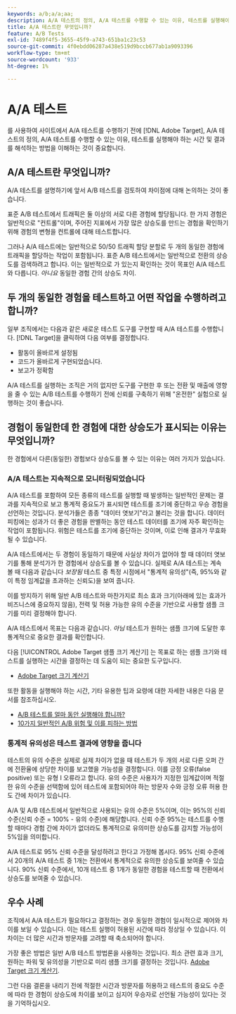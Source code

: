 ```yaml
---
keywords: a/b;a/a;aa;
description: A/A 테스트의 정의, A/A 테스트를 수행할 수 있는 이유, 테스트를 실행해야 하는 기간 및 결과를 해석하는 방법에 대해 알아봅니다.
title: A/A 테스트란 무엇입니까?
feature: A/B Tests
exl-id: 7489f4f5-3655-45f9-a743-651ba1c23c53
source-git-commit: 4f0ebdd06287a438e519d9bccb677ab1a9093396
workflow-type: tm+mt
source-wordcount: '933'
ht-degree: 1%

---
```


# A/A 테스트

를 사용하여 사이트에서 A/A 테스트를 수행하기 전에 [!DNL Adobe Target], A/A 테스트의 정의, A/A 테스트를 수행할 수 있는 이유, 테스트를 실행해야 하는 시간 및 결과를 해석하는 방법을 이해하는 것이 중요합니다.

## A/A 테스트란 무엇입니까?

A/A 테스트를 설명하기에 앞서 A/B 테스트를 검토하여 차이점에 대해 논의하는 것이 좋습니다.

표준 A/B 테스트에서 트래픽은 둘 이상의 서로 다른 경험에 할당됩니다. 한 가지 경험은 일반적으로 &quot;컨트롤&quot;이며, 주어진 지표에서 가장 많은 상승도를 만드는 경험을 확인하기 위해 경험의 변형을 컨트롤에 대해 테스트합니다.

그러나 A/A 테스트에는 일반적으로 50/50 트래픽 할당 분할로 두 개의 동일한 경험에 트래픽을 할당하는 작업이 포함됩니다. 표준 A/B 테스트에서는 일반적으로 전환의 상승도를 검색하려고 합니다. 이는 일반적으로 가 있는지 확인하는 것이 목표인 A/A 테스트와 다릅니다. *아니요* 동일한 경험 간의 상승도 차이.

## 두 개의 동일한 경험을 테스트하고 어떤 작업을 수행하려고 합니까?

일부 조직에서는 다음과 같은 새로운 테스트 도구를 구현할 때 A/A 테스트를 수행합니다. [!DNL Target]을 클릭하여 다음 여부를 결정합니다.

* 활동이 올바르게 설정됨
* 코드가 올바르게 구현되었습니다.
* 보고가 정확함

A/A 테스트를 실행하는 조직은 거의 없지만 도구를 구현한 후 또는 전환 및 매출에 영향을 줄 수 있는 A/B 테스트를 수행하기 전에 신뢰를 구축하기 위해 &quot;온전한&quot; 실험으로 실행하는 것이 좋습니다.

## 경험이 동일한데 한 경험에 대한 상승도가 표시되는 이유는 무엇입니까?

한 경험에서 다른(동일한) 경험보다 상승도를 볼 수 있는 이유는 여러 가지가 있습니다.

### A/A 테스트는 지속적으로 모니터링되었습니다

A/A 테스트를 포함하여 모든 종류의 테스트를 실행할 때 발생하는 일반적인 문제는 결과를 지속적으로 보고 통계적 중요도가 표시되면 테스트를 조기에 중단하고 우승 경험을 선언하는 것입니다. 분석가들은 종종 &quot;데이터 엿보기&quot;라고 불리는 것을 합니다. 데이터 피킹에는 성과가 더 좋은 경험을 판별하는 동안 테스트 데이터를 조기에 자주 확인하는 작업이 포함됩니다. 위험은 테스트를 조기에 중단하는 것이며, 이로 인해 결과가 무효화될 수 있습니다.

A/A 테스트에서는 두 경험이 동일하기 때문에 사실상 차이가 없어야 할 때 데이터 엿보기를 통해 분석가가 한 경험에서 상승도를 볼 수 있습니다. 실제로 A/A 테스트는 계속 볼 때 다음과 같습니다 *보장됨* 테스트 중 특정 시점에서 &quot;통계적 유의성&quot;(즉, 95%와 같이 특정 임계값을 초과하는 신뢰도)을 보여 줍니다.

이를 방지하기 위해 일반 A/B 테스트와 마찬가지로 최소 효과 크기(아래에 있는 효과가 비즈니스에 중요하지 않음), 전력 및 허용 가능한 유의 수준을 기반으로 사용할 샘플 크기를 미리 결정해야 합니다.

A/A 테스트에서 목표는 다음과 같습니다. *아님* 테스트가 원하는 샘플 크기에 도달한 후 통계적으로 중요한 결과를 확인합니다.

다음 [!UICONTROL Adobe Target 샘플 크기 계산기] 는 목표로 하는 샘플 크기와 테스트를 실행하는 시간을 결정하는 데 도움이 되는 중요한 도구입니다.

* [Adobe Target 크기 계산기](/help/main/c-activities/t-test-ab/sample-size-determination.md#section_6B8725BD704C4AFE939EF2A6B6E834E6)

또한 활동을 실행해야 하는 시간, 기타 유용한 팁과 요령에 대한 자세한 내용은 다음 문서를 참조하십시오.

* [A/B 테스트를 얼마 동안 실행해야 합니까?](/help/main/c-activities/t-test-ab/sample-size-determination.md)
* [10가지 일반적인 A/B 위험 및 이를 피하는 방법](/help/main/c-activities/t-test-ab/common-ab-testing-pitfalls.md)

### 통계적 유의성은 테스트 결과에 영향을 줍니다

테스트의 유의 수준은 실제로 실제 차이가 없을 때 테스트가 두 개의 서로 다른 오퍼 간에 전환율에 상당한 차이를 보고했을 가능성을 결정합니다. 이를 긍정 오류(false positive) 또는 유형 I 오류라고 합니다. 유의 수준은 사용자가 지정한 임계값이며 적절한 유의 수준을 선택함에 있어 테스트에 포함되어야 하는 방문자 수와 긍정 오류 허용 한도 간에 차이가 있습니다.

A/A 및 A/B 테스트에서 일반적으로 사용되는 유의 수준은 5%이며, 이는 95%의 신뢰 수준(신뢰 수준 = 100% - 유의 수준)에 해당합니다. 신뢰 수준 95%는 테스트를 수행할 때마다 경험 간에 차이가 없더라도 통계적으로 유의미한 상승도를 감지할 가능성이 5%임을 의미합니다.

A/A 테스트로 95% 신뢰 수준을 달성하려고 한다고 가정해 봅시다. 95% 신뢰 수준에서 20개의 A/A 테스트 중 1개는 전환에서 통계적으로 유의한 상승도를 보여줄 수 있습니다. 90% 신뢰 수준에서, 10개 테스트 중 1개가 동일한 경험을 테스트할 때 전환에서 상승도를 보여줄 수 있습니다.

## 우수 사례

조직에서 A/A 테스트가 필요하다고 결정하는 경우 동일한 경험이 일시적으로 제어와 차이를 보일 수 있습니다. 이는 테스트 실행이 허용된 시간에 따라 정상일 수 있습니다. 이 차이는 더 많은 시간과 방문자를 고려할 때 축소되어야 합니다.

가장 좋은 방법은 일반 A/B 테스트 방법론을 사용하는 것입니다. 최소 관련 효과 크기, 원하는 파워 및 유의성을 기반으로 미리 샘플 크기를 결정하는 것입니다. [Adobe Target 크기 계산기](/help/main/c-activities/t-test-ab/sample-size-determination.md#section_6B8725BD704C4AFE939EF2A6B6E834E6).

그런 다음 결론을 내리기 전에 적절한 시간과 방문자를 허용하고 테스트의 중요도 수준에 따라 한 경험이 상승도에 차이를 보이고 심지어 우승자로 선언될 가능성이 있다는 것을 기억하십시오.
